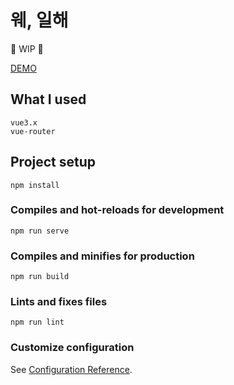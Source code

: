 # 웨, 일해

🚧 WIP 🚧

[DEMO](https://hibixby.github.io/WhaleHae/)
## What I used
```
vue3.x
vue-router
```

## Project setup
```
npm install
```

### Compiles and hot-reloads for development
```
npm run serve
```

### Compiles and minifies for production
```
npm run build
```

### Lints and fixes files
```
npm run lint
```

### Customize configuration
See [Configuration Reference](https://cli.vuejs.org/config/).
